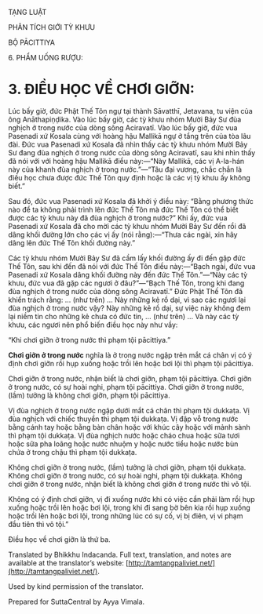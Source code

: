  

TẠNG LUẬT

PHÂN TÍCH GIỚI TỲ KHƯU

BỘ PĀCITTIYA

6\. PHẨM UỐNG RƯỢU:

# 3\. ĐIỀU HỌC VỀ CHƠI GIỠN:

Lúc bấy giờ, đức Phật Thế Tôn ngự tại thành Sāvatthī, Jetavana, tu viện của ông Anāthapiṇḍika. Vào lúc bấy giờ, các tỳ khưu nhóm Mười Bảy Sư đùa nghịch ở trong nước của dòng sông Aciravatī. Vào lúc bấy giờ, đức vua Pasenadi xứ Kosala cùng với hoàng hậu Mallikā ngự ở tầng trên của tòa lâu đài. Đức vua Pasenadi xứ Kosala đã nhìn thấy các tỳ khưu nhóm Mười Bảy Sư đang đùa nghịch ở trong nước của dòng sông Aciravatī, sau khi nhìn thấy đã nói với với hoàng hậu Mallikā điều này:—“Này Mallikā, các vị A-la-hán này của khanh đùa nghịch ở trong nước.”—“Tâu đại vương, chắc chắn là điều học chưa được đức Thế Tôn quy định hoặc là các vị tỳ khưu ấy không biết.”

Sau đó, đức vua Pasenadi xứ Kosala đã khởi ý điều này: “Bằng phương thức nào để ta không phải trình lên đức Thế Tôn mà đức Thế Tôn có thể biết được các tỳ khưu này đã đùa nghịch ở trong nước?” Khi ấy, đức vua Pasenadi xứ Kosala đã cho mời các tỳ khưu nhóm Mười Bảy Sư đến rồi đã dâng khối đường lớn cho các vị ấy (nói rằng):—“Thưa các ngài, xin hãy dâng lên đức Thế Tôn khối đường này.”

Các tỳ khưu nhóm Mười Bảy Sư đã cầm lấy khối đường ấy đi đến gặp đức Thế Tôn, sau khi đến đã nói với đức Thế Tôn điều này:—“Bạch ngài, đức vua Pasenadi xứ Kosala dâng khối đường này đến đức Thế Tôn.”—“Này các tỳ khưu, đức vua đã gặp các ngươi ở đâu?”—“Bạch Thế Tôn, trong khi đang đùa nghịch ở trong nước của dòng sông Aciravatī.” Đức Phật Thế Tôn đã khiển trách rằng: … (như trên) … Này những kẻ rồ dại, vì sao các ngươi lại đùa nghịch ở trong nước vậy? Này những kẻ rồ dại, sự việc này không đem lại niềm tin cho những kẻ chưa có đức tin, … (như trên) … Và này các tỳ khưu, các ngươi nên phổ biến điều học này như vầy:

“Khi chơi giỡn ở trong nước thì phạm tội pācittiya.”

**Chơi giỡn ở trong nước** nghĩa là ở trong nước ngập trên mắt cá chân vị có ý định chơi giỡn rồi hụp xuống hoặc trồi lên hoặc bơi lội thì phạm tội pācittiya.

Chơi giỡn ở trong nước, nhận biết là chơi giỡn, phạm tội pācittiya. Chơi giỡn ở trong nước, có sự hoài nghi, phạm tội pācittiya. Chơi giỡn ở trong nước, (lầm) tưởng là không chơi giỡn, phạm tội pācittiya.

Vị đùa nghịch ở trong nước ngập dưới mắt cá chân thì phạm tội dukkaṭa. Vị đùa nghịch với chiếc thuyền thì phạm tội dukkaṭa. Vị đập vỗ trong nước bằng cánh tay hoặc bằng bàn chân hoặc với khúc cây hoặc với mảnh sành thì phạm tội dukkaṭa. Vị đùa nghịch nước hoặc cháo chua hoặc sữa tươi hoặc sữa pha loãng hoặc nước nhuộm y hoặc nước tiểu hoặc nước bùn chứa ở trong chậu thì phạm tội dukkaṭa.

Không chơi giỡn ở trong nước, (lầm) tưởng là chơi giỡn, phạm tội dukkaṭa. Không chơi giỡn ở trong nước, có sự hoài nghi, phạm tội dukkaṭa. Không chơi giỡn ở trong nước, nhận biết là không chơi giỡn ở trong nước thì vô tội.

Không có ý định chơi giỡn, vị đi xuống nước khi có việc cần phải làm rồi hụp xuống hoặc trồi lên hoặc bơi lội, trong khi đi sang bờ bên kia rồi hụp xuống hoặc trồi lên hoặc bơi lội, trong những lúc có sự cố, vị bị điên, vị vi phạm đầu tiên thì vô tội.”

Điều học về chơi giỡn là thứ ba.

Translated by Bhikkhu Indacanda. Full text, translation, and notes are available at the translator’s website: [http://tamtangpaliviet.net/](http://tamtangpaliviet.net/).

Used by kind permission of the translator.

Prepared for SuttaCentral by Ayya Vimala.